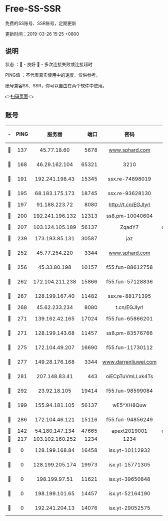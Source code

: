 # Free-SS-SSR

免费的SS账号、SSR账号，定期更新

更新时间：2019-03-26 15:25 +0800

## 说明

状态     ：🙂 - 良好 🙁 - 多次连接失败或连接超时

PING值   ：不代表真实使用中的速度，仅供参考。

账号兼容SS、SSR，你可以自由在两个软件中使用。

👉[扫码页面](https://liesauer.github.io/Free-SS-SSR/)👈

## 账号

|-|PING|服务器|端口|密码|加密方式|区域|
|:----:|:----:|:-----:|-----:|:----:|:----:|:----:|
|🙂|137|45.77.18.60|5678|www.sphard.com|aes-256-cfb|JP|
|🙂|168|46.29.162.104|65321|3210|aes-256-ctr|RU|
|🙂|191|192.241.198.43|15345|ssx.re-74898019|aes-256-cfb|US|
|🙂|195|68.183.175.173|18745|ssx.re-93628130|aes-256-cfb|US|
|🙂|197|91.188.223.72|8080|http://t.cn/EGJIyrl|rc4-md5|RU|
|🙂|200|192.241.196.132|12313|ss8.pm-10040604|aes-256-cfb|US|
|🙂|207|103.124.105.189|56137|ZqadY7|chacha20|US|
|🙂|239|173.193.85.131|30587|jaz|aes-256-cfb|US|
|🙂|252|45.77.254.220|3344|www.sphard.com|aes-256-cfb|SG|
|🙂|256|45.33.80.198|10157|f55.fun-88612758|aes-256-cfb|US|
|🙂|262|172.104.211.238|15866|f55.fun-57128836|aes-256-cfb|US|
|🙂|267|128.199.167.40|11482|ssx.re-88171395|aes-256-cfb|SG|
|🙂|268|45.62.233.234|8080|t.cn/EGJIyrl|rc4-md5|CA|
|🙂|271|139.162.42.165|17024|f55.fun-65866201|aes-256-cfb|SG|
|🙂|271|128.199.143.68|11457|ss8.pm-83576766|aes-256-cfb|SG|
|🙂|275|172.104.49.207|16690|f55.fun-11730112|aes-256-cfb|SG|
|🙂|277|149.28.176.168|3344|www.darrenliuwei.com|aes-256-cfb|AU|
|🙂|281|207.148.83.41|443|oiECpTuVmLLxk4Ts|aes-256-cfb|AU|
|🙂|292|23.92.18.105|19414|f55.fun-98599084|aes-256-cfb|US|
|🙂|199|155.94.181.105|56137|wE5^XH8Quw|aes-256-cfb|US|
|🙂|286|172.104.46.121|15116|f55.fun-94856249|aes-256-cfb|SG|
|🙁|142|54.180.147.134|47665|apext2019001|chacha20|KR|
|🙁|217|103.102.160.252|1234|1234|rc4-md5|JP|
|🙁|0|128.199.168.84|16458|isx.yt-10112932|aes-256-cfb|SG|
|🙁|0|128.199.205.174|19973|isx.yt-15771305|aes-256-cfb|SG|
|🙁|0|198.199.97.51|11621|isx.yt-39650848|aes-256-cfb|US|
|🙁|0|198.199.101.65|14457|isx.yt-52164190|aes-256-cfb|US|
|🙁|0|192.241.204.13|14076|isx.yt-29052575|aes-256-cfb|US|
